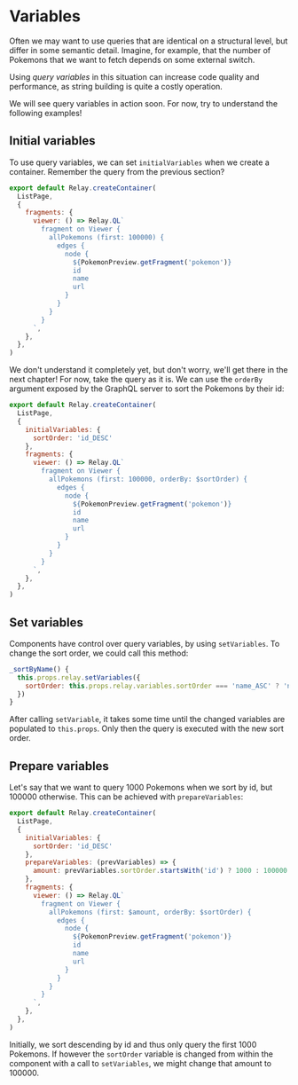 # Variables

Often we may want to use queries that are identical on a structural level, but differ in some semantic detail.
Imagine, for example, that the number of Pokemons that we want to fetch depends on some external switch.

Using *query variables* in this situation can increase code quality and performance, as string building is quite a costly operation.

We will see query variables in action soon. For now, try to understand the following examples!

## Initial variables

To use query variables, we can set `initialVariables` when we create a container.
Remember the query from the previous section?

```javascript
export default Relay.createContainer(
  ListPage,
  {
    fragments: {
      viewer: () => Relay.QL`
        fragment on Viewer {
          allPokemons (first: 100000) {
            edges {
              node {
                ${PokemonPreview.getFragment('pokemon')}
                id
                name
                url
              }
            }
          }
        }
      `,
    },
  },
)
```
We don't understand it completely yet, but don't worry, we'll get there in the next chapter! For now, take the query as it is.
We can use the `orderBy` argument exposed by the GraphQL server to sort the Pokemons by their id:

```javascript
export default Relay.createContainer(
  ListPage,
  {
    initialVariables: {
      sortOrder: 'id_DESC'
    },
    fragments: {
      viewer: () => Relay.QL`
        fragment on Viewer {
          allPokemons (first: 100000, orderBy: $sortOrder) {
            edges {
              node {
                ${PokemonPreview.getFragment('pokemon')}
                id
                name
                url
              }
            }
          }
        }
      `,
    },
  },
)
```

## Set variables

Components have control over query variables, by using `setVariables`. To change the sort order, we could call this method:

```javascript
_sortByName() {
  this.props.relay.setVariables({
    sortOrder: this.props.relay.variables.sortOrder === 'name_ASC' ? 'name_DESC' : 'name_ASC'
  })
}
```

After calling `setVariable`, it takes some time until the changed variables are populated to `this.props`. Only then the query is executed with the new sort order.

## Prepare variables

Let's say that we want to query 1000 Pokemons when we sort by id, but 100000 otherwise.
This can be achieved with `prepareVariables`:

```javascript
export default Relay.createContainer(
  ListPage,
  {
    initialVariables: {
      sortOrder: 'id_DESC'
    },
    prepareVariables: (prevVariables) => {
      amount: prevVariables.sortOrder.startsWith('id') ? 1000 : 100000
    },
    fragments: {
      viewer: () => Relay.QL`
        fragment on Viewer {
          allPokemons (first: $amount, orderBy: $sortOrder) {
            edges {
              node {
                ${PokemonPreview.getFragment('pokemon')}
                id
                name
                url
              }
            }
          }
        }
      `,
    },
  },
)
```
Initially, we sort descending by id and thus only query the first 1000 Pokemons. If however the `sortOrder` variable is changed from within the component with a call to `setVariables`, we might change that amount to 100000.
